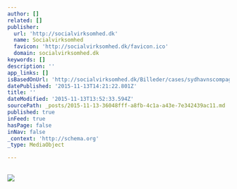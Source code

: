 ```yaml
---
author: []
related: []
publisher:
  url: 'http://socialvirksomhed.dk'
  name: Socialvirksomhed
  favicon: 'http://socialvirksomhed.dk/favicon.ico'
  domain: socialvirksomhed.dk
keywords: []
description: ''
app_links: []
isBasedOnUrl: 'http://socialvirksomhed.dk/Billeder/cases/sydhavnscompagniet/6_brians-lentz-stifter-af-sydhavnskompagniet-hopper-i-vandet-for-at-forsoge-at-fa-vristet-rebet-ud-af-skruen-pa-baden.jpg/view'
datePublished: '2015-11-13T14:21:22.801Z'
title: ''
dateModified: '2015-11-13T13:52:33.594Z'
sourcePath: _posts/2015-11-13-36048fff-a8fb-4c1a-a43e-7e342439ac11.md
published: true
inFeed: true
hasPage: false
inNav: false
_context: 'http://schema.org'
_type: MediaObject

---
```

<article style=""><h1></h1><p></p><img src="http://socialvirksomhed.dk/Billeder/cases/sydhavnscompagniet/6_brians-lentz-stifter-af-sydhavnskompagniet-hopper-i-vandet-for-at-forsoge-at-fa-vristet-rebet-ud-af-skruen-pa-baden.jpg" /></article>